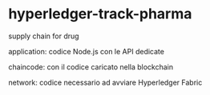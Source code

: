 # hyperledger-track-pharma

supply chain for drug

application: codice Node.js con le API dedicate

chaincode: con il codice caricato nella blockchain

network: codice necessario ad avviare Hyperledger Fabric